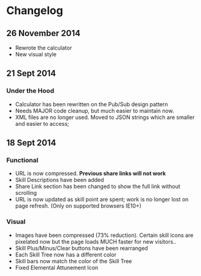 # Changelog #

## 26 November 2014

- Rewrote the calculator
- New visual style

## 21 Sept 2014

### Under the Hood
- Calculator has been rewritten on the Pub/Sub design pattern
- Needs MAJOR code cleanup, but much easier to maintain now.
- XML files are no longer used. Moved to JSON strings which are smaller and easier to access;


## 18 Sept 2014

### Functional
- URL is now compressed. **Previous share links will not work**
- Skill Descriptions have been added
- Share Link section has been changed to show the full link without scrolling
- URL is now updated as skill point are spent; work is no longer lost on page refresh. (Only on supported browsers IE10+)

### Visual
- Images have been compressed (73% reduction). Certain skill icons are pixelated now but the page loads MUCH faster for new visitors..
- Skill Plus/Minus/Clear buttons have been rearranged
- Each Skill Tree now has a different color
- Skill bars now match the color of the Skill Tree
- Fixed Elemental Attunement Icon
